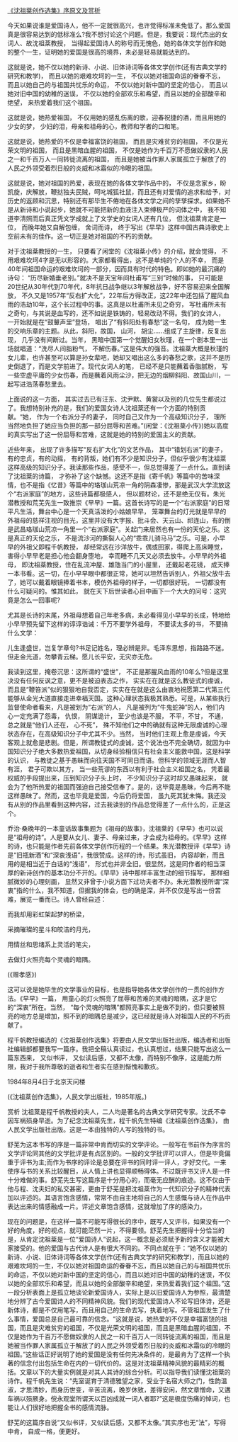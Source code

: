 [《沈祖棻创作选集》序原文及赏析](https://www.vrrw.net/wx/14329.html)

今天如果说谁是爱国诗人，他不一定就很高兴，也许觉得标准未免低了。那么爱国真是很容易达到的低标准么?我不想讨论这个问题。但是，我要说：现代杰出的女词人、故沈祖棻教授， 当得起爱国诗人的称号而无愧色，她的各体文学创作和她的整个一生，证明她的爱国是很高的境界，未必是轻易就能达到的。

这就是说，她不仅以她的新诗、小说、旧体诗词等各体文学创作(还有古典文学的研究和教学)， 而且以她的艰难坎坷的一生， 不仅以她对祖国命运的眷眷不忘， 而且以她自己的与祖国共忧乐的命运， 不仅以她对新中国的坚定的信心， 而且以她对旧中国的幼稚的迷误， 不仅以她的全部欢乐和希望，而且以她的全部酸辛和绝望， 来热爱着我们这个祖国。

这就是说，她热爱祖国， 不仅用她的感乱伤离的歌，迎春祝捷的酒，而且用她的少女的梦， 少妇的泪，母亲和祖母的心，教师和学者的口和笔。

这就是说，她热爱的不仅是幸福富饶的祖国， 而且是灾难贫穷的祖国， 不仅是光荣文明的祖国， 而且是黑暗血腥的祖国， 不仅是她作为千百万不愿做奴隶的人民之一和千百万人一同转徙流离的祖国， 而且是她被当作罪人家属孤立于解放了的人民之外领受着烈日般的炎威和冰霜似的冷眼的祖国。

这就是说，她对祖国的热爱，表现在她的各体文学作品中的， 不仅是念家乡，盼凯旋，庆解放，鞭挞独夫民贼，呵叱城狐社鼠，而且还有对爱情的追求和给予，对历史的返顾和沉思，特别还有那毕生不倦地在各体文学之间的孳孳探求。如果她不是从新诗和小说起步，她就不可能把新的血液注入束缚极严的词体之中， 我不知道李清照而后真正凭文学成就上了文学史的女词人还有几位， 但沈祖棻肯定是一位， 而晚年她又自解包缠， 舍词而诗， 终于写出《早早》这样中国古典诗歌史上空前未有的佳作。这一切正是她对祖国的不朽的贡献。



对于沈祖棻教授的一生， 只要看了闲堂的《沈祖棻小传》的介绍，就会觉得， 不用艰难坎坷4字是无以形容的。大家都看得出，这不是单纯的个人的不幸， 而是40年间祖国命运的艰难坎坷的一部分，因而具有时代的特色。即如她的最沉痛的诗句： “历尽新婚垂老别。”就决不是天宝年间杜甫写“三别”时候的事， 只可能是20世纪从30年代到70年代，8年抗日战争继以3年解放战争，好不容易迎来全国解放， 不久又是1957年“反右扩大化”，22年后方得改正，这22年中还包括了腥风血雨的浩劫10年，这个长过程中的事。这真是以杜甫所未见之奇穷， 写杜甫所未有之奇句，与其说是血写的，还不如说是铁铸的，轻易改动不得。我们的女诗人， 一开始就是在“鼓鼙声里”登场， 唱出了“有斜阳处有春愁”这一名句， 成为她一生的交响乐章的主题。从此，斜阳，故国， 山河， 胡尘……组成了主旋律，反复出现， 几乎没有间断过。当年， 黑暗中国第一个觉醒妇女秋瑾，在一个剧本里一出场就唱道：“洗尽人间脂粉气， 不解伤春。”这是伟大的强音。沈祖棻大概是秋瑾的女儿辈，也许甚至可以算是孙女辈吧，她却又唱出这么多的春愁之歌，这并不是历史倒退了，而是文学前进了。现代女词人的笔， 已经不是只能蘸着香脂腻粉， 写一些空虚平庸的少女伤春，而是蘸着风雨尘沙，把无边的烟柳斜阳、故国山川，一起写进浩荡春愁里去。

上面说的这一方面， 其实过去已有汪东、沈尹默、黄裳以及别的几位先生都说过了。我想特别补充的是，我们的爱国女诗人沈祖棻还有一个方面的特别贡献。“她， 作为一个右派分子的妻子， 同时自己又作为一个高级知识分子， 理所当然地负担了她应当负担的那一部分屈辱和苦难。”(闲堂：《沈祖棻小传》)她以高度的真实写出了这一份屈辱和苦难，这就是她的特别的爱国主义的贡献。

近些年来， 出现了许多描写“反右扩大化”的文艺作品， 其中“错划右派”的妻子， 有的忠贞，有的动摇， 有的背叛，她们有不少是知识分子，但似乎很少有沈祖棻这样高级的知识分子。我读那些作品，感受不一，但总觉得差了一点什么。直到读了沈祖棻的诗篇， 才弥补了这个缺憾。这还不是指《寄千帆》等篇中的苦味深情，也不是指《忆昔》等篇中的珞珈山荒凉一角的阴森凄惨，那是武汉大学流放这个“右派家庭”的地方，这些诗篇都极感人， 但以题材论，还不是绝无仅有。朱光潜教授和荒芜先生一致推崇《早早》一篇。这首长诗写的是一个“右派家庭”的日常平凡生活，舞台中心是一个天真活泼的小姑娘早早， 笼罩舞台的灯光就是早早的外祖母的慈祥注视的目光，这里并没有大字报、批斗会、天云山、祁连山，有的倒是武昌珞珈山荒凉一角里一个“右派家庭”。关起门来居然也有一份的天伦之乐。这是真正的天伦之乐， 不是流沙河的撕裂人心的“乖乖儿骑马马”之乐。可是，小早早的外祖父即程千帆教授， 却经常远在沙洋放牛，偶或回家，得爬上高床睡觉， 害得小早早老是担心他会翻身堕地， 幸而睡不几天又必须去放牛。小早早的外祖母， 即沈祖棻教授，住在乱流冲屋、雄虺当门的小屋里， 还戴起老花镜， 成天捧一本书看。这一切，在小早早眼中都很正常，她可以坦然告诉别人，外祖父放牛去了，她可以戴着眼镜捧着书本，模仿外祖母的样子，一切都很好玩， 一切都没有什么可疑问的。惟其如此， 就在天下后世读者心目中画下一个大大的问号：这究竟是怎么一回事呢?

尤其是长诗的末尾，外祖母想着自己年老多病，未必看得见小早早的长成，特地给小早早预先留下这样的谆谆诰诫：千万不要学外祖母， 不要读太多的书， 不要搞什么文学：

儿生逢盛世，岂复学章句?书足记姓名，理必辨是非。毛泽东思想，指路路不迷。但走金光道，勿攀青云梯。愿儿长平安，无灾亦无危。

我读到这里，掩卷沉思：这所谓的“盛世”， 不正是那腥风血雨的10年么?但是这里决没有任何反讽之意，更不是被迫表态之作， 实实在在就是这么教徒式的虔诚，而且是“鞭笞派”似的狠狠地自我否定，实实在在就是这么由衷地祝愿第二代第三代能够从金光大道直接走进幸福天国。这种心理状态我极其熟悉。可是，从某些执行监督使命者看来，凡是被划为“右派”的人， 凡是被列为“牛鬼蛇神”的人，他们内心一定充满了怨毒， 仇恨， 阴谋诡计， 至少也该是不服， 不平，不甘， 不通， 总之就是“他们人还在， 心不死”， 殊不知他们之中的确就有这种无限虔诚的心理状态存在，在高级知识分子中尤其不少。当然， 当时他们主观上愈是虔诚，今天客观上就愈是悲剧。但是，所谓教徒式的虔诚，这个说法也不完全确切，就因为中国知识分子绝大多数热爱祖国，从切身经验相信只有社会主义能救中国，这是科学的认识， 与教徒之基于愚昧而向往天国不可同日而语。但科学的领域无涯而人智有涯， 君子可欺以其方， 当一些荒谬的东西以有利于社会主义祖国之名， 凭着最权威的手段提出来，压到知识分子头上时， 不少知识分子这时却又愚昧起来， 就会为了他所热爱的祖国而强迫自己接受信奉了。是的，这毕竟是愚昧，今后再不能这样愚昧了。然而，这也毕竟是爱国，今后仍将爱国， 虽九死其犹未悔。我还没有从别的作品里看到这种内容，过去我读别的作品总觉得差了一点什么的，正是这个。

乔治·桑晚年的一本童话故事集题为《祖母的故事》，沈祖棻的《早早》也可以说是“祖母的诗”。人是要从女儿、妻子、母亲过来，才会成为祖母的。《早早》这样的诗，也只能是作者先前各体文学创作历程的一个结果。朱光潜教授评《早早》诗是“旧瓶新酒”和“深衷浅语”，我很赞成。这样的诗，形式虽旧， 内容却新，而且用的是相当近于白话的“浅语”， 形式也并非全旧。很显然，这是同作者的相当深厚的新诗创作的基本功分不开的。《早早》诗中那样丰富生动的细节描写， 那样细腻微妙的心理刻画， 显然又非曾于小说方面下过功夫者不办。朱光潜教授所谓“深衷”指的什么，我不知道，但据我的体会，也的确是深，并不仅仅是写出一份苦难，展览一番而已。诗人曾经自述：

而我却用彩虹架起梦的桥梁，

采摘璀璨的星斗和皎洁的月光，

用情丝和思绪系上灵活的笔尖，

去做灯火照亮每个灵魂的暗隅。

(《赠孝感》)

这可以说是她毕生的文学事业的目标，也是指导她各体文学创作的一贯的创作方法。《早早》一篇， 用童心的灯火照亮了屈辱和苦难的灵魂的暗隅，这才是它的“深衷”所在。当然， “每个灵魂的暗隅”都照亮事实上是做不到的，但只要被照亮的地方总是增加，照不到的暗隅总是减少，这已经就是诗人对祖国人民的不朽贡献了。

程千帆教授编选的《沈祖棻创作选集》将要由人民文学出版社出版，编选者和出版社编辑部都要我写一篇序。我把全稿认真读过，也认真想过，结果只能写出这么一篇东西来， 又似书评， 又似读后感，又都不太像，而特别不像序，这是能力所限，我对于我所尊敬的逝者和生者实在感到惭愧和歉疚。

1984年8月4日于北京天问楼

(《沈祖棻创作选集》，人民文学出版社，1985年版。)

赏析 沈祖棻是程千帆教授的夫人，二人均是著名的古典文学研究专家。沈氏不幸因车祸殒身早逝。为了纪念沈祖棻先生，程千帆先生特编《沈祖棻创作选集》， 由人民文学出版社出版。这是一本由独特的人写的独特的书。

舒芜为这本书写的序是一篇非常中肯而切实的文学评论。一般写在书前作为序言的文学评论同其他的文学批评是有点区别的。一般的文学批评可以评人，但是毕竟偏重于评书为主;而作为书序的评论是总要在评书的同时评一评人，才好交代。一来使序与书的关系比较醒目，从人情上讲也显得顺畅得体。不过既评书又评人是一件十分难做的事。舒芜先生写这篇序是十分用心的，而毫无应酬的痕迹。这不仅由于他与程、沈夫妇的私交甚密，更由于舒芜是把沈祖棻作为一代知识分子的精神代表加以评述的。其语言饱含感情，常常不由自主地将自己的人生感慨与诗人在作品中表达出来的情感融成一片。评述文章饱含感情，这就增加了序的感染力。

现在的问题是，在这样一篇不可能写得很长的序中，既写人又评书，如果没有一个好的角度，好的视点，就可能茫然一片，不得要领。舒芜先生把握得十分恰当的是，从肯定沈祖棻是一位“爱国诗人”说起，这一概念是必须赋予新的含义才能被大家接受的。他的爱国与古代诗人是有很大不同的。不同点就在于：“她不仅以她的新诗、小说、旧体诗词等各体文学创作(还有古典文学的研究和教学)，而且以她的艰难坎坷的一生，不仅以她对祖国命运的眷眷不忘，而且以她自己的与祖国共忧乐的命运，不仅以她对新中国的坚定的信心，而且以她对旧中国的幼稚的迷误，不仅以她的全部欢乐和希望，而且以她的全部酸辛和绝望，来热爱着我们这个祖国。”这一段分析表面上是孤立地谈论新爱国诗人，实际上是以旧爱国诗人为参照，最清楚地分辨了古今爱国诗人的不同精神风貌。我们的现代爱国诗人不论写旧体诗，还是新体诗，都是不仅用笔写，而且用自己的生命去写，执着地写。不管祖国发生了什么事情，爱国总是自己最可靠的信念。“这就是说，她热爱的不仅是幸福富饶的祖国，而且是灾难贫穷的祖国，不仅是光荣文明的祖国，而且是黑暗血腥的祖国，不仅是她作为千百万不愿做奴隶的人民之一和千百万人一同转徙流离的祖国，而且是她被当作罪人家属孤立于解放了的人民之外领受着烈日般的炎威和冰霜似的冷眼的祖国。”这些话正好说明了她的爱国是没有任何先决条件的，是最肯为了这样一个执著的信念付出包括生命在内的一切代价的。这是对沈祖棻精神风貌的最精彩的概括。文章以下的大量实例就是对其人其诗的综合分析。可以指导我们读懂沈祖棻的诗作。程千帆先生说：“先室诞育于清德雅望之家，受业于名宿大师之门，性韵温淑，才思清妙，而身历世变，辛苦流离，晚岁休致，差得安闲，然文章憎命，又遘车祸以殒厥身。傥永观堂所谓天以百凶成就一词人者耶?”这是极度伤痛的悼词，也能让人们很好地把握全书的感情流脉。

舒芜的这篇序自说“又似书评，又似读后感，又都不太像。”其实序也无“法”，写得中肯， 自成一格，便更好。

